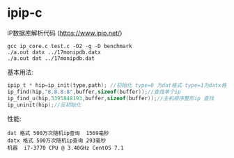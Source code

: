 # ipip-c
IP数据库解析代码 (https://www.ipip.net/)

```shell
gcc ip_core.c test.c -O2 -g -D benchmark
./a.out datx ../17monipdb.datx
./a.out dat ../17monipdb.dat
```

基本用法:
```C
ipip_t * hip=ip_init(type,path); //初始化 type=0 为dat格式 type=1为datx格式
ip_find(hip,"8.8.8.8",buffer,sizeof(buffer));//查找单个ip
ip_find_u(hip,3395848193,buffer,sizeof(buffer));//主机顺序整形ip 查找
ip_uninit(hip);//反初始化
```
性能:
```
dat 格式 500万次随机ip查询  1569毫秒
datx 格式 500万次随机ip查询 293毫秒
机器  i7-3770 CPU @ 3.40GHz CentOS 7.1
```
